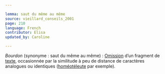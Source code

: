 ```yaml
---

lemma: saut du même au même
source: vieillard_conseils_2001
page: 210
language: French
contributor: Elisa
updated_by: Caroline

---
```


_Bourdon_ (synonyme : saut du même au même) : [Omission](omission.html) d’un fragment de [texte](text.html), occasionnée par la similitude à peu de distance de caractères analogues ou identiques ([homéotéleute](homoeoteleuton.html) par exemple).
